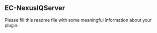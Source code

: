 ## EC-NexusIQServer

Please fill this readme file with some meaningful information about your plugin.
